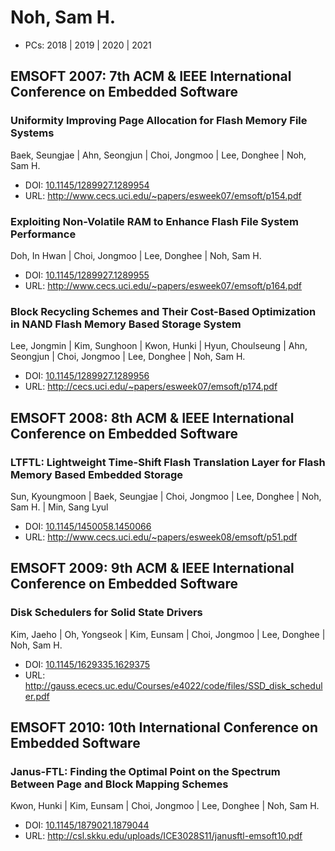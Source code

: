 # Noh, Sam H.

* PCs: 2018 | 2019 | 2020 | 2021

## EMSOFT 2007: 7th ACM & IEEE International Conference on Embedded Software

### Uniformity Improving Page Allocation for Flash Memory File Systems
Baek, Seungjae | Ahn, Seongjun | Choi, Jongmoo | Lee, Donghee | Noh, Sam H.
* DOI: [10.1145/1289927.1289954](https://doi.org/10.1145/1289927.1289954)
* URL: <http://www.cecs.uci.edu/~papers/esweek07/emsoft/p154.pdf>

### Exploiting Non-Volatile RAM to Enhance Flash File System Performance
Doh, In Hwan | Choi, Jongmoo | Lee, Donghee | Noh, Sam H.
* DOI: [10.1145/1289927.1289955](https://doi.org/10.1145/1289927.1289955)
* URL: <http://www.cecs.uci.edu/~papers/esweek07/emsoft/p164.pdf>

### Block Recycling Schemes and Their Cost-Based Optimization in NAND Flash Memory Based Storage System
Lee, Jongmin | Kim, Sunghoon | Kwon, Hunki | Hyun, Choulseung | Ahn, Seongjun | Choi, Jongmoo | Lee, Donghee | Noh, Sam H.
* DOI: [10.1145/1289927.1289956](https://doi.org/10.1145/1289927.1289956)
* URL: <http://cecs.uci.edu/~papers/esweek07/emsoft/p174.pdf>

## EMSOFT 2008: 8th ACM & IEEE International Conference on Embedded Software

### LTFTL: Lightweight Time-Shift Flash Translation Layer for Flash Memory Based Embedded Storage
Sun, Kyoungmoon | Baek, Seungjae | Choi, Jongmoo | Lee, Donghee | Noh, Sam H. | Min, Sang Lyul
* DOI: [10.1145/1450058.1450066](https://doi.org/10.1145/1450058.1450066)
* URL: <http://www.cecs.uci.edu/~papers/esweek08/emsoft/p51.pdf>

## EMSOFT 2009: 9th ACM & IEEE International Conference on Embedded Software

### Disk Schedulers for Solid State Drivers
Kim, Jaeho | Oh, Yongseok | Kim, Eunsam | Choi, Jongmoo | Lee, Donghee | Noh, Sam H.
* DOI: [10.1145/1629335.1629375](https://doi.org/10.1145/1629335.1629375)
* URL: <http://gauss.ececs.uc.edu/Courses/e4022/code/files/SSD_disk_scheduler.pdf>

## EMSOFT 2010: 10th International Conference on Embedded Software

### Janus-FTL: Finding the Optimal Point on the Spectrum Between Page and Block Mapping Schemes
Kwon, Hunki | Kim, Eunsam | Choi, Jongmoo | Lee, Donghee | Noh, Sam H.
* DOI: [10.1145/1879021.1879044](https://doi.org/10.1145/1879021.1879044)
* URL: <http://csl.skku.edu/uploads/ICE3028S11/janusftl-emsoft10.pdf>

